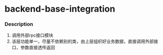 # backend-base-integration

### Description
1. 调用外部rpc接口模块
1. 该层功能单一，尽量不依赖别的类，由上层组织好业务数据，直接调用外部接口，参数直接透传返回
